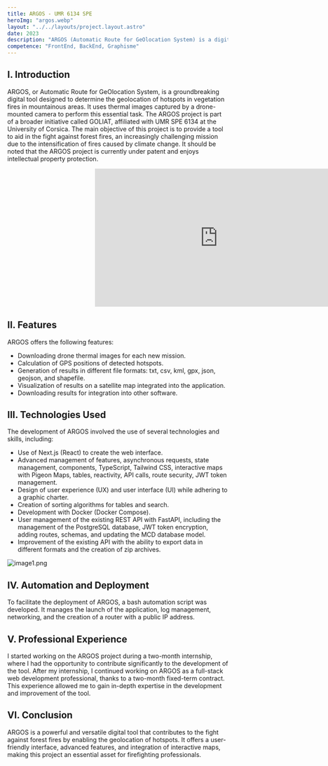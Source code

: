 ```yaml
---
title: ARGOS - UMR 6134 SPE
heroImg: "argos.webp"
layout: "../../layouts/project.layout.astro"
date: 2023
description: "ARGOS (Automatic Route for GeOlocation System) is a digital tool designed to determine the geolocation of hotspots in vegetation fires in mountainous areas using thermal images obtained by a drone-mounted camera. The project is developed as part of the GOLIAT project affiliated with UMR SPE 6134 at the University of Corsica, aiming to provide a tool to aid in the fight against forest fires. Due to the increasing intensity of fires linked to climate change, firefighters are facing increasingly challenging tasks. The ARGOS project calculates the GPS positions of detected hotspots from drone thermal images and generates results in various file formats: txt, csv, kml, gpx, json, geojson, and shapefile. These results can be viewed on a satellite map integrated into the application and can also be downloaded for integration into other software. It should be noted that the ARGOS project is currently under patent and enjoys intellectual property protection."
competence: "FrontEnd, BackEnd, Graphisme"
---
```


## I. Introduction

ARGOS, or Automatic Route for GeOlocation System, is a groundbreaking digital tool designed to determine the geolocation of hotspots in vegetation fires in mountainous areas. It uses thermal images captured by a drone-mounted camera to perform this essential task. The ARGOS project is part of a broader initiative called GOLIAT, affiliated with UMR SPE 6134 at the University of Corsica. The main objective of this project is to provide a tool to aid in the fight against forest fires, an increasingly challenging mission due to the intensification of fires caused by climate change. It should be noted that the ARGOS project is currently under patent and enjoys intellectual property protection.

<div style="display:flex; justify-content:center; width:100vw;">
<iframe width="560" height="315" src="https://www.youtube.com/embed/QKzReYPI2II?si=uUK2NUpQ0ItD9Zrz" title="YouTube video player" frameborder="0" allow="accelerometer; autoplay; clipboard-write; encrypted-media; gyroscope; picture-in-picture; web-share" allowfullscreen></iframe>
</div>

## II. Features

ARGOS offers the following features:

- Downloading drone thermal images for each new mission.
- Calculation of GPS positions of detected hotspots.
- Generation of results in different file formats: txt, csv, kml, gpx, json, geojson, and shapefile.
- Visualization of results on a satellite map integrated into the application.
- Downloading results for integration into other software.

## III. Technologies Used

The development of ARGOS involved the use of several technologies and skills, including:

- Use of Next.js (React) to create the web interface.
- Advanced management of features, asynchronous requests, state management, components, TypeScript, Tailwind CSS, interactive maps with Pigeon Maps, tables, reactivity, API calls, route security, JWT token management.
- Design of user experience (UX) and user interface (UI) while adhering to a graphic charter.
- Creation of sorting algorithms for tables and search.
- Development with Docker (Docker Compose).
- User management of the existing REST API with FastAPI, including the management of the PostgreSQL database, JWT token encryption, adding routes, schemas, and updating the MCD database model.
- Improvement of the existing API with the ability to export data in different formats and the creation of zip archives.

![image1.png](/img/argos/image1.png)

## IV. Automation and Deployment

To facilitate the deployment of ARGOS, a bash automation script was developed. It manages the launch of the application, log management, networking, and the creation of a router with a public IP address.

## V. Professional Experience

I started working on the ARGOS project during a two-month internship, where I had the opportunity to contribute significantly to the development of the tool. After my internship, I continued working on ARGOS as a full-stack web development professional, thanks to a two-month fixed-term contract. This experience allowed me to gain in-depth expertise in the development and improvement of the tool.

## VI. Conclusion

ARGOS is a powerful and versatile digital tool that contributes to the fight against forest fires by enabling the geolocation of hotspots. It offers a user-friendly interface, advanced features, and integration of interactive maps, making this project an essential asset for firefighting professionals.
